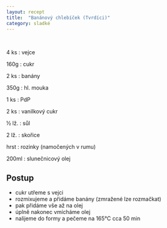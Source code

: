 ```yaml
---
layout: recept
title:  "Banánový chlebíček (Tvrdíci)"
category: sladké
---
```


<br>

<div class="ingredience" markdown="1">

4 ks
: vejce

160g
: cukr

2 ks
: banány

350g
: hl. mouka

1 ks
: PdP

2 ks
: vanilkový cukr

½ lž.
: sůl

2 lž.
: skořice

hrst
: rozinky (namočených v rumu)

200ml
: slunečnicový olej

</div>

## Postup

<div class="postup" markdown="1">  

- cukr utřeme s vejci
- rozmixujeme a přidáme banány (zmražené lze rozmačkat)
- pak přidáme vše až na olej
- úplně nakonec vmícháme olej
- nalijeme do formy a pečeme na 165°C cca 50 min
     
</div>
